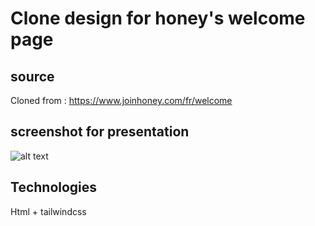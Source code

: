 # Clone design for honey's welcome page

## source
Cloned from : https://www.joinhoney.com/fr/welcome

## screenshot for presentation
![alt text](https://github.com/HamzaErrifai/clone-honey-welcome-page/tree/master/imgs/project-screenshot.png)

## Technologies
Html + tailwindcss